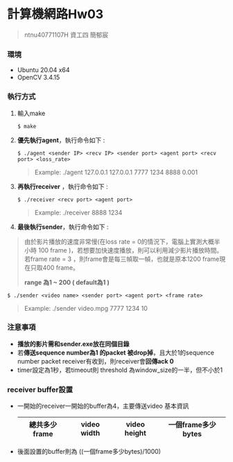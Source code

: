 # 計算機網路Hw03

> ntnu40771107H 資工四 簡郁宸

### 環境

+ Ubuntu 20.04 x64
+ OpenCV 3.4.15

### 執行方式

1. 輸入make 

   ```
   $ make
   ```

2. **優先執行agent**，執行命令如下 :

   ```
   $ ./agent <sender IP> <recv IP> <sender port> <agent port> <recv port> <loss_rate>
   ```

   >  Example: 	./agent 127.0.0.1 127.0.0.1 7777 1234 8888 0.001

3. **再執行receiver** ，執行命令如下 :

   ```
   $ ./receiver <recv port> <agent port>
   ```

   > Example: 	./receiver 8888 1234

4.  **最後執行sender**，執行命令如下 :

   > 由於影片播放的速度非常慢(在loss rate = 0的情況下，電腦上實測大概半小時 100 frame )，若想要加快速度播放，則可以利用<frame rate>減少影片播放時間。若frame rate = 3 ，則frame會是每三幀取一幀，也就是原本1200 frame現在只取400 frame。
   >
   > **<frame rate> range 為1 ~ 200 ( default為1 )**
   
   ```
   $ ./sender <video name> <sender port> <agent port> <frame rate>
   ```
   
   >  Example: 	./sender video.mpg 7777 1234 10

### 注意事項

+ **播放的影片需和sender.exe放在同個目錄**
+ 若**傳送sequence number為1 的packet 被drop掉**，且大於1的sequence number packet receiver有收到，則receiver會**回傳ack 0**
+ timer設定為1秒，若timeout則 threshold 為window_size的一半，但不小於1

### receiver buffer設置

+ 一開始的receiver一開始的buffer為4，主要傳送video 基本資訊

  | 總共多少frame | video width | video height | 一個frame多少bytes |
  | ------------- | ----------- | ------------ | ------------------ |

+ 後面設置的buffer則為 ((一個frame多少bytes)/1000)